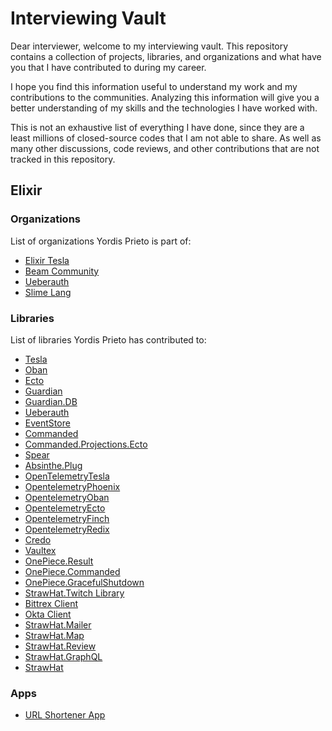 # Interviewing Vault

Dear interviewer, welcome to my interviewing vault. This repository contains a
collection of projects, libraries, and organizations and what have you that I
have contributed to during my career.

I hope you find this information useful to understand my work and my
contributions to the communities. Analyzing this information will give you a
better understanding of my skills and the technologies I have worked with.

This is not an exhaustive list of everything I have done, since they are a
least millions of closed-source codes that I am not able to share. As well as
many other discussions, code reviews, and other contributions that are not
tracked in this repository.

## Elixir

### Organizations

List of organizations Yordis Prieto is part of:

- [Elixir Tesla](https://github.com/elixir-tesla)
- [Beam Community](https://github.com/beam-community)
- [Ueberauth](https://github.com/ueberauth)
- [Slime Lang](https://github.com/slime-lang)

### Libraries

List of libraries Yordis Prieto has contributed to:

- [Tesla](https://github.com/elixir-tesla/tesla)
- [Oban](https://github.com/sorentwo/oban)
- [Ecto](https://github.com/elixir-ecto/ecto)
- [Guardian](https://github.com/ueberauth/guardian)
- [Guardian.DB](https://github.com/ueberauth/guardian_db)
- [Ueberauth](https://github.com/ueberauth/ueberauth)
- [EventStore](https://github.com/commanded/eventstore)
- [Commanded](https://github.com/commanded/commanded)
- [Commanded.Projections.Ecto](https://github.com/commanded/commanded-ecto-projections)
- [Spear](https://github.com/NFIBrokerage/spear)
- [Absinthe.Plug](https://github.com/absinthe-graphql/absinthe_plug)
- [OpenTelemetryTesla](https://github.com/open-telemetry/opentelemetry-erlang-contrib/tree/main/instrumentation/opentelemetry_tesla)
- [OpentelemetryPhoenix](https://github.com/open-telemetry/opentelemetry-erlang-contrib/tree/main/instrumentation/opentelemetry_phoenix)
- [OpentelemetryOban](https://github.com/open-telemetry/opentelemetry-erlang-contrib/tree/main/instrumentation/opentelemetry_oban)
- [OpentelemetryEcto](https://github.com/open-telemetry/opentelemetry-erlang-contrib/tree/main/instrumentation/opentelemetry_ecto)
- [OpentelemetryFinch](https://github.com/open-telemetry/opentelemetry-erlang-contrib/tree/main/instrumentation/opentelemetry_finch)
- [OpentelemetryRedix](https://github.com/open-telemetry/opentelemetry-erlang-contrib/tree/main/instrumentation/opentelemetry_redix)
- [Credo](https://github.com/rrrene/credo)
- [Vaultex](https://github.com/findmypast/vaultex)
- [OnePiece.Result](https://github.com/straw-hat-team/beam-monorepo/tree/master/apps/one_piece_result)
- [OnePiece.Commanded](https://github.com/straw-hat-team/beam-monorepo/tree/master/apps/one_piece_commanded)
- [OnePiece.GracefulShutdown](https://github.com/straw-hat-team/beam-monorepo/tree/master/apps/one_piece_graceful_shutdown)
- [StrawHat.Twitch Library](https://github.com/straw-hat-labs/straw_hat_twitch)
- [Bittrex Client](https://github.com/straw-hat-labs/bittrex)
- [Okta Client](https://github.com/stueccles/okta-elixir)
- [StrawHat.Mailer](https://github.com/straw-hat-labs/straw_hat_mailer)
- [StrawHat.Map](https://github.com/straw-hat-labs/straw_hat_map)
- [StrawHat.Review](https://github.com/straw-hat-labs/straw_hat_review)
- [StrawHat.GraphQL](https://github.com/straw-hat-labs/straw_hat_graphql)
- [StrawHat](https://github.com/straw-hat-labs/straw_hat)

### Apps

- [URL Shortener App](./url-shortener/README.md)
